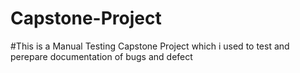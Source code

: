# Capstone-Project

#This is a Manual Testing Capstone Project which i used to test and perepare documentation of bugs and defect  

